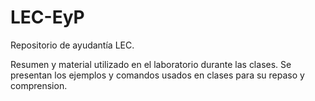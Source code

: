 # LEC-EyP
Repositorio de ayudantía LEC.

Resumen y material utilizado en el laboratorio durante las clases.
Se presentan los ejemplos y comandos usados en clases para su repaso y comprension.
